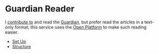 # Guardian Reader

I [contribute to](https://support.theguardian.com/eu/contribute) and read the [Guardian](https://www.theguardian.com/),
but prefer read the articles in a text-only format; this service uses
the [Open Platform](https://open-platform.theguardian.com/documentation/) to make such reading easier.

- [Set Up](README_SET_UP.md)
- [Structure](README_STRUCTURE.md)
